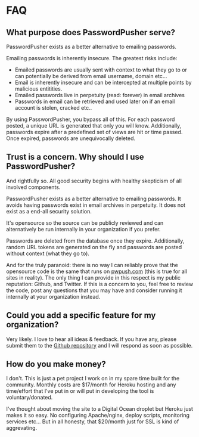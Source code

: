 # FAQ

## What purpose does PasswordPusher serve?

PasswordPusher exists as a better alternative to emailing passwords.

Emailing passwords is inherently insecure. The greatest risks include:

* Emailed passwords are usually sent with context to what they go to or can potentially be derived from email username, domain etc...
* Email is inherently insecure and can be intercepted at multiple points by malicious entitities.
* Emailed passwords live in perpetuity (read: forever) in email archives
* Passwords in email can be retrieved and used later on if an email account is stolen, cracked etc..

By using PasswordPusher, you bypass all of this. For each password posted, a unique URL is generated that only you will know. Additionally, passwords expire after a predefined set of views are hit or time passed. Once expired, passwords are unequivocally deleted.

## Trust is a concern. Why should I use PasswordPusher?

And rightfully so. All good security begins with healthy skepticism of all involved components.

PasswordPusher exists as a better alternative to emailing passwords. It avoids having passwords exist in email archives in perpetuity. It does not exist as a end-all security solution.

It's opensource so the source can be publicly reviewed and can alternatively be run internally in your organization if you prefer.

Passwords are deleted from the database once they expire. Additionally, random URL tokens are generated on the fly and passwords are posted without context (what they go to).

And for the truly paranoid: there is no way I can reliably prove that the opensource code is the same that runs on [pwpush.com](https://pwpush.com/) (this is true for all sites in reality). The only thing I can provide in this respect is my public reputation: Github, and Twitter. If this is a concern to you, feel free to review the code, post any questions that you may have and consider running it internally at your organization instead.


## Could you add a specific feature for my organization?

Very likely.  I love to hear all ideas & feedback. If you have any, please submit them to the [Github repository](https://github.com/pglombardo/PasswordPusher) and I will respond as soon as possible.

## How do you make money?

I don't. This is just a pet project I work on in my spare time built for the community. Monthly costs are $17/month for Heroku hosting and any time/effort that I've put in or will put in developing the tool is voluntary/donated.

I've thought about moving the site to a Digital Ocean droplet but Heroku just makes it so easy. No configuring Apache/nginx, deploy scripts, monitoring services etc... But in all honesty, that $20/month just for SSL is kind of aggrevating.
